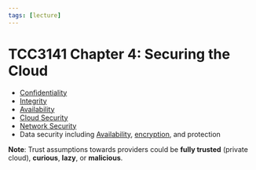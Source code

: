 ```yaml
---
tags: [lecture]
---
```


# TCC3141 Chapter 4: Securing the Cloud

- [Confidentiality](202210022150.md)
- [Integrity](202210022154.md)
- [Availability](202210022157.md)
- [Cloud Security](202311282109.md)
- [Network Security](202209262107.md)
- Data security including [Availability](202210022157.md),
  [encryption](202209281121.md), and protection

**Note**: Trust assumptions towards providers could be **fully trusted**
(private cloud), **curious**, **lazy**, or **malicious**.
